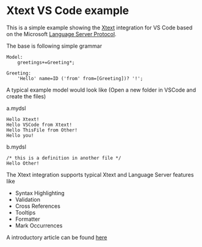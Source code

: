 # Xtext VS Code example

This is a simple example showing the [Xtext](https://www.eclipse.org/Xtext/) integration for VS Code based on the Microsoft [Language Server Protocol](https://github.com/Microsoft/language-server-protocol).

The base is following simple grammar

```
Model:
    greetings+=Greeting*;
    
Greeting:
    'Hello' name=ID ('from' from=[Greeting])? '!';
```

A typical example model would look like (Open a new folder in VSCode and create the files)

a.mydsl
```
Hello Xtext!
Hello VSCode from Xtext!
Hello ThisFile from Other!
Hello you!
```

b.mydsl
```
/* this is a definition in another file */
Hello Other!
```

The Xtext integration supports typical Xtext and Language Server features like

* Syntax Highlighting
* Validation
* Cross References
* Tooltips
* Formatter
* Mark Occurrences

A introductory article can be found [here](https://blogs.itemis.com/en/integrating-xtext-language-support-in-visual-studio-code)
